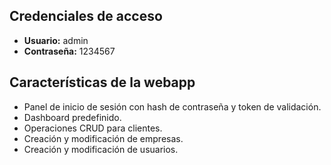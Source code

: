 ## Credenciales de acceso

- **Usuario:** admin
- **Contraseña:** 1234567

## Características de la webapp

- Panel de inicio de sesión con hash de contraseña y token de validación.
- Dashboard predefinido.
- Operaciones CRUD para clientes.
- Creación y modificación de empresas.
- Creación y modificación de usuarios.
